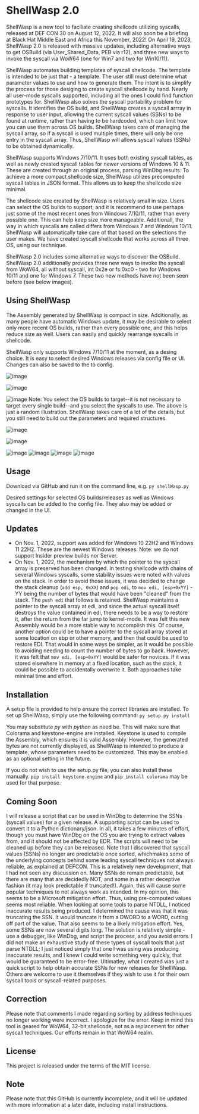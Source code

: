 # ShellWasp 2.0


ShellWasp is a new tool to faciliate creating shellcode utilizing syscalls, released at DEF CON 30 on August 12, 2022. It will also soon be a briefing at Black Hat Middle East and Africa this November, 2022! On April 19, 2023, ShellWasp 2.0 is released with massive updates, including alternative ways to get OSBuild (via User_Shared_Data, PEB via r12), and three new ways to invoke the syscall via WoW64 (one for Win7 and two for Win10/11).

ShellWasp automates building templates of syscall shellcode. The template is intended to be just that - a template. The user still must determine what parameter values to use and how to generate them. The intent is to simplify the process for those desiging to create syscall shellcode by hand. Nearly all user-mode syscalls supported, including all the ones I could find function prototypes for. ShellWasp also solves the syscall portability problem for syscalls. It identifies the OS build, and ShellWasp creates a syscall arrray in response to user input, allowing the current syscall values (SSNs) to be found at runtime, rather than having to be hardcoded, which can limit how you can use them across OS builds. ShellWasp takes care of managing the syscall array, so if a syscall is used multiple times, there will only be one entry in the syscall array. Thus, ShellWasp will allows syscall values (SSNs) to be obtained dynamically.

ShellWasp supports Windows 7/10/11. It uses both existing syscall tables, as well as newly created syscall tables for newer versions of Windows 10 & 11. These are created through an original process, parsing WinDbg results. To achieve a more compact shellcode size, ShellWasp utilizes precomputed syscall tables in JSON format. This allows us to keep the shellcode size minimal. 

The shellcode size created by ShellWasp is relatively small in size. Users can select the OS builds to support, and it is recommend to use perhaps just some of the most recent ones from Windows 7/10/11, rather than every possible one. This can help keep size more manageable. Additionall, the way in which syscalls are called differs from Windows 7 and Windows 10/11. ShellWasp will automatically take care of that based on the selections the user makes. We have created syscall shellcode that works across all three OS, using our technique.

ShellWasp 2.0 includes some  alternative ways to discover the OSBuild. ShellWasp 2.0 additionally provides three new ways to invoke the syscall from WoW64, all without syscall, int 0x2e or fs:0xc0 - two for Windows 10/11 and one for Windows 7. These two new methods have not been seen before (see below images).

## Using ShellWasp
The Assembly generated by ShellWasp is compact in size. Additionally, as many people have automatic Windows update, it may be desirable to select only more recent OS builds, rather than every possible one, and this helps reduce size as well. Users can easily and quickly rearrange syscalls in shellcode. 

ShellWasp only supports Windows 7/10/11 at the moment, as a desing choice. It is easy to select desired Windows releases via config file or UI. Changes can also be saved to the to config.


![image](https://github.com/Bw3ll/ShellWasp/blob/main/images/shellwasp1.png?raw=true)

![image](https://github.com/Bw3ll/ShellWasp/blob/main/images/shellwasp3.png?raw=true)

![image](https://user-images.githubusercontent.com/49998815/201258739-bc8e4f11-d737-4a1f-a8e5-7f827f701717.png)
Note: You select the OS builds to target--it is not necessary to target every single build--and you select the syscalls to use. The above is just a random illustration. ShellWasp takes care of a lot of the details, but you still need to build out the parameters and required structures.



![image](https://github.com/Bw3ll/ShellWasp/blob/main/images/osbuild3.png?raw=true)

![image](https://github.com/Bw3ll/ShellWasp/blob/main/images/fsyscall.png.png?raw=true)

![image](https://github.com/Bw3ll/ShellWasp/blob/main/images/osbuild2.png?raw=true)
![image](https://github.com/Bw3ll/ShellWasp/blob/main/images/multWays.png?raw=true)
![image](https://github.com/Bw3ll/ShellWasp/blob/main/images/alt_invoke.png?raw=true)
![image](https://github.com/Bw3ll/ShellWasp/blob/main/images/altinvoke2.png?raw=true)





## Usage
Download via GitHub and run it on the command line, e.g. `py shellWasp.py`

Desired settings for selected OS builds/releases as well as Windows syscalls can be added to the config file. They also may be added or changed in the UI. 

## Updates
* On Nov. 1, 2022, support was added for Windows 10 22H2 and Windows 11 22H2. These are the newest Windows releases. Note: we do not support Insider preview builds nor Server. 
* On Nov. 1, 2022, the mechanism by which the pointer to the syscall array is preserved has been changed. In testing shellcode with chains of several Windows syscalls, some stability issues were noted with values on the stack. In order to avoid those issues, it was decided to change the stack cleanup (`add esp, 0xXX`) and `pop edi`,  to `mov edi, [esp+0xYY]` - YY being the number of bytes that would have been "cleaned" from the stack. The `push edi` that follows is retained. ShellWasp maintains a pointer to the syscall array at edi, and since the actual syscall itself destroys the value contained in edi, there needs to be a way to restore it, after the return from the far jump to kernel-mode. It was felt this new Assembly would be a more stable way to accomplish this. Of course, another option could be to have a pointer to the syscall array stored at some location on ebp or other memory, and then that could be used to restore EDI. That would in some ways be simpler, as it would be possible to avoiding needing to count the number of bytes to go back. However, it was felt that `mov edi, [esp+0xYY]` would be safer for novices. If it was stored elsewhere in memory at a fixed location, such as the stack, it could be possible to accidentally overwrite it. Both approaches take minimal time and effort. 

## Installation
A setup file is provided to help ensure the correct libraries are installed. 
To set up ShellWasp, simply use the following command: `py setup.py install`

You may substitute *py* with *python* as need be. This will make sure that Colorama and keystone-engine are installed. Keystone is used to compile the Assembly, which ensures it is valid Assembly. However, the generated bytes are not currently displayed, as ShellWasp is intended to produce a template, whose parameters need to be customized. This may be enabled as an optional setting in the future.

If you do not wish to use the setup.py file, you can also install these manually. `pip install keystone-engine` and `pip install colorama` may be used for that purpose.

## Coming Soon
I will release a script that can be used in WinDbg to determine the SSNs (syscall values) for a given release. A supporting script can be used to convert it to a Python dictionary/json. In all, it takes a few minutes of effort, though you must have WinDbg on the OS you are trying to extract values from, and it should not be affected by EDR. The scripts will need to be cleaned up before they can be released. Note that I discovered that syscall values (SSNs) no longer are predictable once sorted, whichmakes some of the underlying concepts behind some leading syscall techniques not always reliable, as explained at DEFCON. This is a relatively new development, that I had not seen any discussion on. Many SSNs do remain predictable, but there are many that are decidedly NOT, and some in a rather deceptive fashion (it may look predictable if truncated!). Again, this will cause some popular techniques to not always work as intended. In my opinion, this seems to be a Microsoft mitigation effort. Thus, using pre-computed values seems most reliable. When looking at some tools to parse NTDLL, I noticed inaccurate results being produced. I determined the cause was that it was truncating the SSN. It would truncate it from a DWORD to a WORD, cutting off part of the value. That also seems to be a likely mitigation effort. Yes, some SSNs are now several digits long. The solution is relatively simple - use a debugger, like WinDbg, and script the process, and you avoid errors. I did not make an exhaustive study of these types of syscall tools that just parse NTDLL; I just noticed simply that one I was using was producing inaccurate results, and I knew I could write something very quickly, that would be guaranteed to be error-free. Ultimatley, what I created was just a quick script to help obtain accurate SSNs for new releases for ShellWasp. Others are welcome to use it themselves if they wish to use it for their own syscall tools or syscall-related purposes.

## Correction
Please note that comments I made regarding sorting by address techniques no longer working were incorrect. I apologize for the error. Keep in mind this tool is geared for WoW64, 32-bit shellcode, not as a replacement for other syscall techniques. Our efforts remain in that WoW64 realm.

## License
This project is released under the terms of the MIT license.

## Note
Please note that this GitHub is currently incomplete, and it will be updated with more information at a later date, including install instructions.
